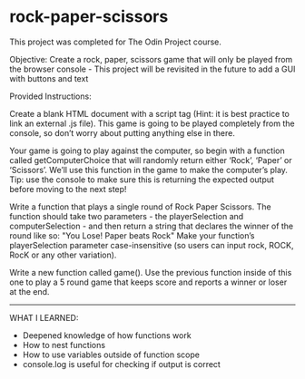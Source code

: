 # rock-paper-scissors

This project was completed for The Odin Project course.

Objective: Create a rock, paper, scissors game that will only be played from the browser console 
    - This project will be revisited in the future to add a GUI with buttons and text

Provided Instructions: 

Create a blank HTML document with a script tag (Hint: it is best practice to link an external .js file). This game is going to be played completely from the console, so don’t worry about putting anything else in there.

Your game is going to play against the computer, so begin with a function called getComputerChoice that will randomly return either ‘Rock’, ‘Paper’ or ‘Scissors’. We’ll use this function in the game to make the computer’s play. Tip: use the console to make sure this is returning the expected output before moving to the next step!

Write a function that plays a single round of Rock Paper Scissors. The function should take two parameters - the playerSelection and computerSelection - and then return a string that declares the winner of the round like so: "You Lose! Paper beats Rock"
Make your function’s playerSelection parameter case-insensitive (so users can input rock, ROCK, RocK or any other variation).

Write a new function called game(). Use the previous function inside of this one to play a 5 round game that keeps score and reports a winner or loser at the end.

---

WHAT I LEARNED:

- Deepened knowledge of how functions work
- How to nest functions
- How to use variables outside of function scope
- console.log is useful for checking if output is correct